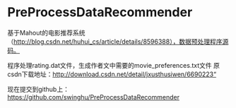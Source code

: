 PreProcessDataRecommender
=========================

基于Mahout的电影推荐系统（http://blog.csdn.net/huhui_cs/article/details/8596388），数据预处理程序源码。

程序处理rating.dat文件，生成作者文中需要的movie_preferences.txt文件
原csdn下载地址：http://download.csdn.net/detail/jxusthusiwen/6690223“

现在提交到github上：https://github.com/swinghu/PreProcessDataRecommender
